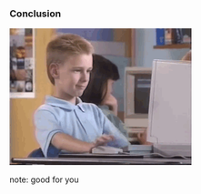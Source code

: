 ###  Conclusion <!-- .element: class="section-title" -->

![it's good](/resources/good-for-you.gif)

note:
    good for you

